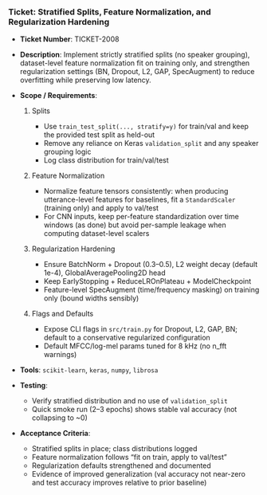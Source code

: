 ### Ticket: Stratified Splits, Feature Normalization, and Regularization Hardening

- **Ticket Number**: TICKET-2008
- **Description**: Implement strictly stratified splits (no speaker grouping), dataset-level feature normalization fit on training only, and strengthen regularization settings (BN, Dropout, L2, GAP, SpecAugment) to reduce overfitting while preserving low latency.

- **Scope / Requirements**:
  1) Splits
     - Use `train_test_split(..., stratify=y)` for train/val and keep the provided test split as held-out
     - Remove any reliance on Keras `validation_split` and any speaker grouping logic
     - Log class distribution for train/val/test

  2) Feature Normalization
     - Normalize feature tensors consistently: when producing utterance-level features for baselines, fit a `StandardScaler` (training only) and apply to val/test
     - For CNN inputs, keep per-feature standardization over time windows (as done) but avoid per-sample leakage when computing dataset-level scalers

  3) Regularization Hardening
     - Ensure BatchNorm + Dropout (0.3–0.5), L2 weight decay (default 1e-4), GlobalAveragePooling2D head
     - Keep EarlyStopping + ReduceLROnPlateau + ModelCheckpoint
     - Feature-level SpecAugment (time/frequency masking) on training only (bound widths sensibly)

  4) Flags and Defaults
     - Expose CLI flags in `src/train.py` for Dropout, L2, GAP, BN; default to a conservative regularized configuration
     - Default MFCC/log-mel params tuned for 8 kHz (no n_fft warnings)

- **Tools**: `scikit-learn`, `keras`, `numpy`, `librosa`

- **Testing**:
  - Verify stratified distribution and no use of `validation_split`
  - Quick smoke run (2–3 epochs) shows stable val accuracy (not collapsing to ~0)

- **Acceptance Criteria**:
  - Stratified splits in place; class distributions logged
  - Feature normalization follows “fit on train, apply to val/test”
  - Regularization defaults strengthened and documented
  - Evidence of improved generalization (val accuracy not near-zero and test accuracy improves relative to prior baseline) 